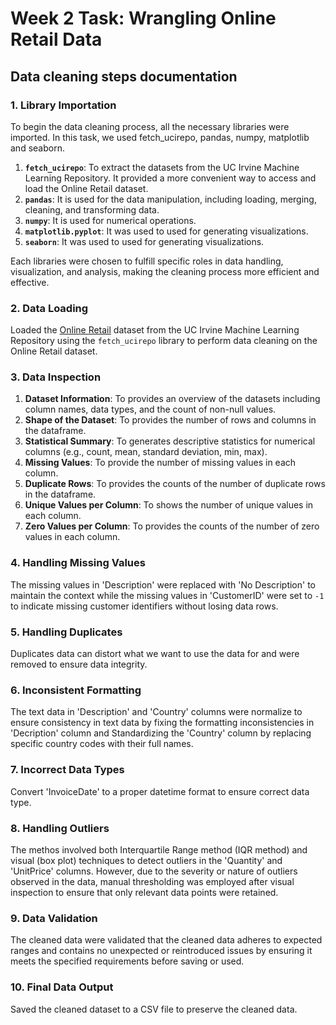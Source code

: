 # Week 2 Task: Wrangling Online Retail Data

## Data cleaning steps documentation

### **1. Library Importation**
To begin the data cleaning process, all the necessary libraries were imported. In this task, we used fetch_ucirepo, pandas, numpy, matplotlib and seaborn.

1. **`fetch_ucirepo`**: To extract the datasets from the UC Irvine Machine Learning Repository. It provided a more convenient way to access and load the Online Retail dataset.
2. **`pandas`**: It is used for the data manipulation, including loading, merging, cleaning, and transforming data.
3. **`numpy`**: It is used for numerical operations.
4. **`matplotlib.pyplot`**: It was used to used for generating visualizations.
5. **`seaborn`**: It was used to used for generating visualizations.

Each libraries were chosen to fulfill specific roles in data handling, visualization, and analysis, making the cleaning process more efficient and effective.

### **2. Data Loading**
Loaded the [Online Retail](http://archive.ics.uci.edu/dataset/352/online+retail) dataset from the UC Irvine Machine Learning Repository using the `fetch_ucirepo` library to perform data cleaning on the Online Retail dataset.

### **3. Data Inspection**
1. **Dataset Information**: To provides an overview of the datasets including column names, data types, and the count of non-null values.
2. **Shape of the Dataset**: To provides the number of rows and columns in the dataframe.
3. **Statistical Summary**: To generates descriptive statistics for numerical columns (e.g., count, mean, standard deviation, min, max).
4. **Missing Values**: To provide the number of missing values in each column.
5. **Duplicate Rows**: To provides the counts of the number of duplicate rows in the dataframe.
6. **Unique Values per Column**: To shows the number of unique values in each column.
7. **Zero Values per Column**: To provides the counts of the number of zero values in each column.

### **4. Handling Missing Values**
The missing values in 'Description' were replaced with 'No Description' to maintain the context while the missing values in 'CustomerID' were set to `-1` to indicate missing customer identifiers without losing data rows.

### **5. Handling Duplicates**
Duplicates data can distort what we want to use the data for and were removed to ensure data integrity.

### **6. Inconsistent Formatting**
The text data in 'Description' and 'Country' columns were normalize to ensure consistency in text data by fixing the formatting inconsistencies in 'Decription' column and Standardizing the 'Country' column by replacing specific country codes with their full names.

### **7. Incorrect Data Types**
Convert 'InvoiceDate' to a proper datetime format to ensure correct data type.

### **8. Handling Outliers**
The methos involved both Interquartile Range method (IQR method) and visual (box plot) techniques to detect outliers in the 'Quantity' and 'UnitPrice' columns. However, due to the severity or nature of outliers observed in the data, manual thresholding was employed after visual inspection to ensure that only relevant data points were retained. 

### **9. Data Validation**
The cleaned data were validated that the cleaned data adheres to expected ranges and contains no unexpected or reintroduced issues by ensuring it meets the specified requirements before saving or used.

### **10. Final Data Output**
Saved the cleaned dataset to a CSV file to preserve the cleaned data. 